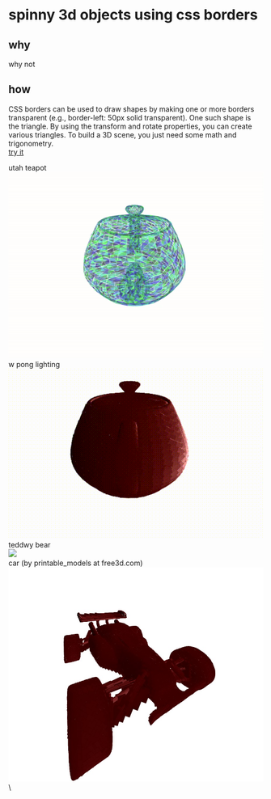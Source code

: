 # spinny 3d objects using css borders

## why
why not

## how
CSS borders can be used to draw shapes by making one or more borders transparent (e.g., border-left: 50px solid transparent). One such shape is the triangle. By using the transform and rotate properties, you can create various triangles. To build a 3D scene, you just need some math and trigonometry. \
[try it](https://manthanabc.github.io/borderland/) 

utah teapot \
![](https://github.com/manthanabc/borderland/blob/main/video/teapot.gif) \
w pong lighting \
![](https://github.com/manthanabc/borderland/blob/main/video/shading.gif) \
teddwy bear \
![](https://github.com/manthanabc/borderland/blob/main/video/teddy.gif) \
car (by printable_models at free3d.com) \
![](https://github.com/manthanabc/borderland/blob/main/video/car.jpg) \
